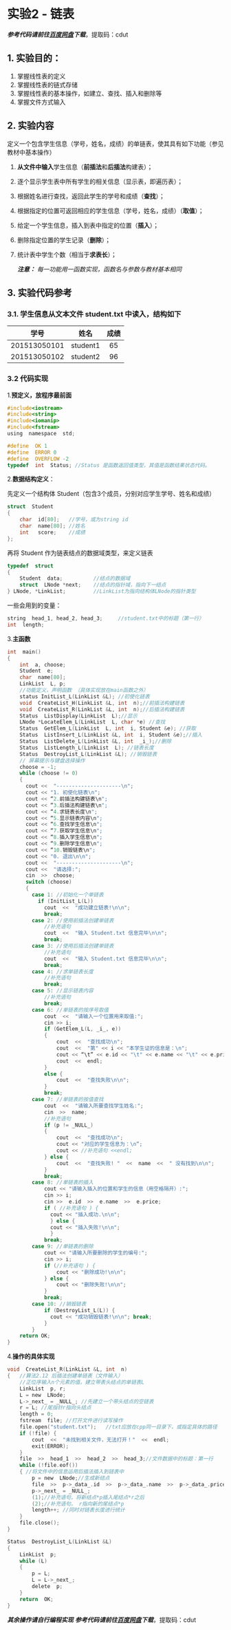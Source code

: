 # 实验2 - 链表
***参考代码请前往[百度网盘](https://pan.baidu.com/s/1g08HbNCDah6fekjcs1cHjA)下载***，提取码：cdut
## 1. 实验目的：
 1. 掌握线性表的定义
 2. 掌握线性表的链式存储
 3. 掌握线性表的基本操作，如建立、查找、插入和删除等
 4. 掌握文件方式输入
## 2. 实验内容
定义一个包含学生信息（学号，姓名，成绩）的单链表，使其具有如下功能（参见教材中基本操作）

1. **从文件中输入**学生信息（**前插法**和**后插法**构建表）；

2. 逐个显示学生表中所有学生的相关信息（显示表，即遍历表）；

3. 根据姓名进行查找，返回此学生的学号和成绩（**查找**）；

4. 根据指定的位置可返回相应的学生信息（学号，姓名，成绩）（**取值**）；

5. 给定一个学生信息，插入到表中指定的位置（**插入**）；

6. 删除指定位置的学生记录（**删除**）；

7. 统计表中学生个数（相当于**求表长**）；

   ***注意：*** *每一功能用一函数实现，函数名与参数与教材基本相同*

## 3. 实验代码参考
### 3.1. 学生信息从文本文件 student.txt 中读入，结构如下

  | 学号         | 姓名     |  成绩  |
  | ---------	  | :-----:   | :----: |
  | 201513050101  | student1 |   65    |
  | 201513050102  | student2 |   96    |

### 3.2 代码实现
1.**预定义，放程序最前面**

```c
#include<iostream>
#include<string>
#include<iomanip>
#include<fstream>
using  namespace  std;

#define  OK 1
#define  ERROR 0
#define  OVERFLOW -2
typedef  int  Status; //Status 是函数返回值类型，其值是函数结果状态代码。
```
2.**数据结构定义**：

先定义一个结构体 Student（包含3个成员，分别对应学生学号、姓名和成绩）
```c
struct  Student
{
	char  id[80];	//学号，或为string id
	char  name[80];	//姓名
	int   score;	//成绩
};
```
再将 Student 作为链表结点的数据域类型，来定义链表
```c
typedef  struct 
{
	Student  data; 			//结点的数据域
	struct  LNode *next; 	//结点的指针域，指向下一结点
} LNode, *LinkList; 		//LinkList为指向结构体LNode的指针类型
```
一些会用到的变量：
```c
string  head_1, head_2, head_3;		//student.txt中的标题（第一行）
int  length;
```

3.**主函数**

```c
int  main()
{
	int  a, choose;
	Student  e;
	char  name[80];
	LinkList  L, p;
	//功能定义，声明函数 （具体实现放在main函数之外）
	status InitList_L(LinkList &L);	//初使化链表
	void  CreateList_H(LinkList &L, int  n);//前插法构建链表
	void  CreateList_R(LinkList &L, int  n);//后插法构建链表
	Status  ListDisplay(LinkList  L);//显示
	LNode *LocateElem_L(LinkList  L, char *e) //查找
	Status  GetElem_L(LinkList  L, int  i, Student &e); //获取
	Status  ListInsert_L(LinkList &L, int  i, Student &e);//插入
	Status  ListDelete_L(LinkList &L, int  _i_);//删除
	Status  ListLength_L(LinkList  L); //链表长度
	Status  DestroyList_L(LinkList &L); //销毁链表
	// 屏幕提示与键盘选择操作
	choose = -1;
	while (choose != 0)
	{
	  cout <<  "---------------------\n";
	  cout << "1. 初使化链表\n";
	  cout << “2.前插法构建链表\n";
	  cout << “3.后插法构建链表\n";
	  cout << “4.求链表长度\n";
	  cout << “5.显示链表内容\n";
	  cout << “6.查找学生信息\n";
	  cout << “7.获取学生信息\n";
	  cout << “8.插入学生信息\n";
	  cout << “9.删除学生信息\n";
	  cout << “10.销毁链表\n";
	  cout << "0. 退出\n\n";
	  cout <<  "---------------------\n";
	  cout <<  "请选择:";
	  cin  >>  choose;
	  switch (choose)
	  {
	    case 1: //初始化一个单链表
		  if (InitList_L(L))
			cout  <<  "成功建立链表!\n\n";
			break;
		case 2: //使用前插法创建单链表
			//补充语句
		    cout  <<  "输入 Student.txt 信息完毕\n\n";
			break;
		case 3: //使用后插法创建单链表
			//补充语句
			cout  <<  "输入 Student.txt 信息完毕\n\n";
			break;
		case 4: //求单链表长度
			//补充语句
			break;
		case 5: //显示链表内容
			//补充语句
			break;
		case 6: //单链表的按序号取值
			cout  <<  "请输入一个位置用来取值:";
			cin >> i;
			if (GetElem_L(L, _i_, e))
			{
				cout  <<  "查找成功\n";
				cout  <<  "第" << i << "本学生证的信息是：\n";
				cout << “\t” << e.id << "\t" << e.name << "\t" << e.price << endl;
				cout  <<  endl;
			}
			else {
				cout  <<  "查找失败\n\n";
			}
			break;
		case 7: //单链表的按值查找
			cout  <<  "请输入所要查找学生姓名:";
			cin  >>  name;
			//补充语句
			if (p != _NULL_)
			{
				cout  <<  "查找成功\n";
				cout << "对应的学生信息为：\n“;
				cout << //补充语句 <<endl;
			} else {
				cout  <<  "查找失败! "  <<  name  <<  " 没有找到\n\n";
			}
			break;
	    case 8: //单链表的插入
			cout << "请输入插入的位置和学生的信息（用空格隔开）:";
			cin >> i;
			cin >>  e.id  >>  e.name  >>  e.price;
			if ( //补充语句 ) {
			  cout << "插入成功.\n\n";
			  } else { 
			  cout << "插入失败!\n\n";
			  }
			break;
		case 9: //单链表的删除
			cout << "请输入所要删除的学生的编号:";
			cin >> i;
			if (//补充语句 ) {
				cout << "删除成功!\n\n";
			} else {
				cout << "删除失败!\n\n";
			}
			break;
		case 10: //销毁链表
			if (DestroyList_L(L)) {
			  cout << "成功销毁链表!\n\n"; break;
			}
		}
	return OK;
}
```
4.**操作的具体实现**

```c
void  CreateList_R(LinkList &L, int  n)
{ 	//算法2.12 后插法创建单链表（文件输入）
	//正位序输入n个元素的值，建立带表头结点的单链表L
	LinkList  p, r;
	L = new  LNode;
	L->_next_ = _NULL_; //先建立一个带头结点的空链表
	r = L; //尾指针r指向头结点
	length = 0;
	fstream  file; //打开文件进行读写操作
	file.open("student.txt");   //txt应放在cpp同一目录下，或指定具体的路径
	if (!file) {
		cout  <<  "未找到相关文件，无法打开！"  <<  endl;
		exit(ERROR);
	}
	file  >>  head_1  >>  head_2  >>  head_3;//文件数据中的标题：第一行
	while (!file.eof())
	{ //将文件中的信息运用后插法插入到链表中
		p = new  LNode;//生成新结点
		file  >>  p->_data_.id  >>  p->_data_.name  >>  p->_data_.price;//输入元素值赋给新结点*p的数据域
		p->_next_ = _NULL_;
		(1);//补充语句，将新结点*p插入尾结点*r之后
		(2);//补充语句， r指向新的尾结点*p
		length++; //同时对链表长度进行统计
	}
	file.close();
}

Status  DestroyList_L(LinkList &L)
{
	LinkList  p;
	while (L)
	{
		p = L;
		L = L->_next_;
		delete  p;
	}
	return  OK;
}
```
***其余操作请自行编程实现***
***参考代码请前往[百度网盘](https://pan.baidu.com/s/1g08HbNCDah6fekjcs1cHjA)下载***，提取码：cdut

